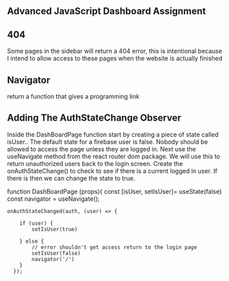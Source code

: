 ## Advanced JavaScript Dashboard Assignment

## 404

Some pages in the sidebar will return a 404 error, this is intentional because I intend to allow access to these pages when the website is actually finished

## Navigator

return a function that gives a programming link

## Adding The AuthStateChange Observer

Inside the DashBoardPage function start by creating a piece of state called isUser.. The default state for a firebase user is false. Nobody should be allowed to access the page unless they are logged in. Next use the useNavigate method from the react router dom package. We will use this to return unauthorized users back to the login screen.
Create the onAuthStateChange() to check to see if there is a current logged in user. If there is then we can change the state to true.


  function DashBoardPage  (props){
    const [isUser, setIsUser]= useState(false)
    const navigator = useNavigate();

    onAuthStateChanged(auth, (user) => {
   
        if (user) {
            setIsUser(true)
     
        } else {
            // error shouldn't get access return to the login page
            setIsUser(false)
            navigator('/')
        }
      });
<br/>
